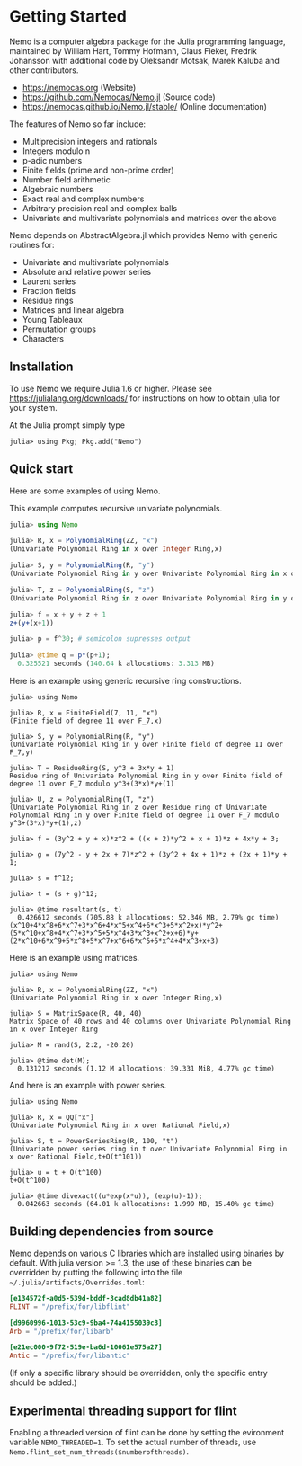 # Getting Started

Nemo is a computer algebra package for the Julia programming language, maintained by William Hart, 
Tommy Hofmann, Claus Fieker, Fredrik Johansson with additional code by Oleksandr Motsak, Marek Kaluba and other contributors.

- <https://nemocas.org> (Website)
- <https://github.com/Nemocas/Nemo.jl> (Source code)
- <https://nemocas.github.io/Nemo.jl/stable/> (Online documentation)

The features of Nemo so far include:

  - Multiprecision integers and rationals
  - Integers modulo n
  - p-adic numbers
  - Finite fields (prime and non-prime order)
  - Number field arithmetic
  - Algebraic numbers
  - Exact real and complex numbers
  - Arbitrary precision real and complex balls
  - Univariate and multivariate polynomials and matrices over the above

Nemo depends on AbstractAlgebra.jl which provides Nemo with generic routines for:

  - Univariate and multivariate polynomials
  - Absolute and relative power series
  - Laurent series
  - Fraction fields
  - Residue rings
  - Matrices and linear algebra
  - Young Tableaux
  - Permutation groups
  - Characters

## Installation

To use Nemo we require Julia 1.6 or higher. Please see
<https://julialang.org/downloads/> for instructions on
how to obtain julia for your system.

At the Julia prompt simply type

```
julia> using Pkg; Pkg.add("Nemo")
```

## Quick start

Here are some examples of using Nemo.

This example computes recursive univariate polynomials.

```julia
julia> using Nemo

julia> R, x = PolynomialRing(ZZ, "x")
(Univariate Polynomial Ring in x over Integer Ring,x)

julia> S, y = PolynomialRing(R, "y")
(Univariate Polynomial Ring in y over Univariate Polynomial Ring in x over Integer Ring,y)

julia> T, z = PolynomialRing(S, "z")
(Univariate Polynomial Ring in z over Univariate Polynomial Ring in y over Univariate Polynomial Ring in x over Integer Ring,z)

julia> f = x + y + z + 1
z+(y+(x+1))

julia> p = f^30; # semicolon supresses output

julia> @time q = p*(p+1);
  0.325521 seconds (140.64 k allocations: 3.313 MB)
```

Here is an example using generic recursive ring constructions.

```
julia> using Nemo

julia> R, x = FiniteField(7, 11, "x")
(Finite field of degree 11 over F_7,x)

julia> S, y = PolynomialRing(R, "y")
(Univariate Polynomial Ring in y over Finite field of degree 11 over F_7,y)

julia> T = ResidueRing(S, y^3 + 3x*y + 1)
Residue ring of Univariate Polynomial Ring in y over Finite field of degree 11 over F_7 modulo y^3+(3*x)*y+(1)

julia> U, z = PolynomialRing(T, "z")
(Univariate Polynomial Ring in z over Residue ring of Univariate Polynomial Ring in y over Finite field of degree 11 over F_7 modulo y^3+(3*x)*y+(1),z)

julia> f = (3y^2 + y + x)*z^2 + ((x + 2)*y^2 + x + 1)*z + 4x*y + 3;

julia> g = (7y^2 - y + 2x + 7)*z^2 + (3y^2 + 4x + 1)*z + (2x + 1)*y + 1;

julia> s = f^12;

julia> t = (s + g)^12;

julia> @time resultant(s, t)
  0.426612 seconds (705.88 k allocations: 52.346 MB, 2.79% gc time)
(x^10+4*x^8+6*x^7+3*x^6+4*x^5+x^4+6*x^3+5*x^2+x)*y^2+(5*x^10+x^8+4*x^7+3*x^5+5*x^4+3*x^3+x^2+x+6)*y+(2*x^10+6*x^9+5*x^8+5*x^7+x^6+6*x^5+5*x^4+4*x^3+x+3)
```

Here is an example using matrices.

```
julia> using Nemo

julia> R, x = PolynomialRing(ZZ, "x")
(Univariate Polynomial Ring in x over Integer Ring,x)

julia> S = MatrixSpace(R, 40, 40)
Matrix Space of 40 rows and 40 columns over Univariate Polynomial Ring in x over Integer Ring

julia> M = rand(S, 2:2, -20:20)

julia> @time det(M);
  0.131212 seconds (1.12 M allocations: 39.331 MiB, 4.77% gc time)
```

And here is an example with power series.

```
julia> using Nemo

julia> R, x = QQ["x"]
(Univariate Polynomial Ring in x over Rational Field,x)

julia> S, t = PowerSeriesRing(R, 100, "t")
(Univariate power series ring in t over Univariate Polynomial Ring in x over Rational Field,t+O(t^101))

julia> u = t + O(t^100)
t+O(t^100)

julia> @time divexact((u*exp(x*u)), (exp(u)-1));
  0.042663 seconds (64.01 k allocations: 1.999 MB, 15.40% gc time)
```

## Building dependencies from source

Nemo depends on various C libraries which are installed using binaries by default.
With julia version >= 1.3, the use of these binaries can be overridden by putting the following into the file `~/.julia/artifacts/Overrides.toml`:
```toml
[e134572f-a0d5-539d-bddf-3cad8db41a82]
FLINT = "/prefix/for/libflint"

[d9960996-1013-53c9-9ba4-74a4155039c3]
Arb = "/prefix/for/libarb"

[e21ec000-9f72-519e-ba6d-10061e575a27]
Antic = "/prefix/for/libantic"
```
(If only a specific library should be overridden, only the specific entry should be added.)

## Experimental threading support for flint

Enabling a threaded version of flint can be done by setting the evironment
variable `NEMO_THREADED=1`. To set the actual number of threads, use
`Nemo.flint_set_num_threads($numberofthreads)`.
